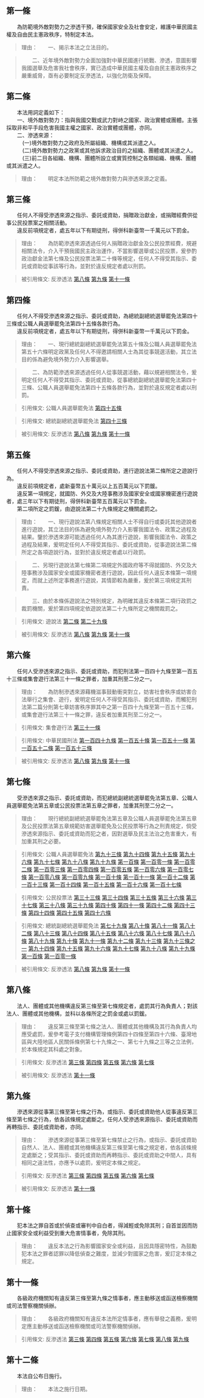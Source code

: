 第一條 
-------
　　為防範境外敵對勢力之滲透干預，確保國家安全及社會安定，維護中華民國主權及自由民主憲政秩序，特制定本法。  
> 理由：　　一、揭示本法之立法目的。

> 　　二、近年境外敵對勢力全面加強對中華民國進行統戰、滲透，意圖影響我國選舉及危害我社會秩序，實已造成中華民國主權及自由民主憲政秩序之嚴重威脅，亟有必要制定反滲透法，以強化防衛及保障。



第二條 
-------
　　本法用詞定義如下：  
　　一、境外敵對勢力：指與我國交戰或武力對峙之國家、政治實體或團體。主張採取非和平手段危害我國主權之國家、政治實體或團體，亦同。  
　　二、滲透來源：  
　　　(一)境外敵對勢力之政府及所屬組織、機構或其派遣之人。  
　　　(二)境外敵對勢力之政黨或其他訴求政治目的之組織、團體或其派遣之人。  
　　　(三)前二目各組織、機構、團體所設立或實質控制之各類組織、機構、團體或其派遣之人。  
> 理由：　　明定本法所防範之境外敵對勢力與滲透來源之定義。



第三條 
-------
　　任何人不得受滲透來源之指示、委託或資助，捐贈政治獻金，或捐贈經費供從事公民投票案之相關活動。  
　　違反前項規定者，處五年以下有期徒刑，得併科新臺幣一千萬元以下罰金。  
> 理由：　　為防範滲透來源透過任何人捐贈政治獻金及公民投票經費，規避相關法令，介入干預我國民主政治運作，不當影響選舉或公民投票，爰參酌政治獻金法第七條及公民投票法第二十條等規定，任何人不得受其指示、委託或資助從事該等行為，並對於違反規定者處以刑罰。

> 被引用條文: 反滲透法 [第八條](../../內政/入出國/反滲透法.md#第八條-) [第九條](../../內政/入出國/反滲透法.md#第九條-) [第十一條](../../內政/入出國/反滲透法.md#第十一條-)



第四條 
-------
　　任何人不得受滲透來源之指示、委託或資助，為總統副總統選舉罷免法第四十三條或公職人員選舉罷免法第四十五條各款行為。  
　　違反前項規定者，處五年以下有期徒刑，得併科新臺幣一千萬元以下罰金。  
> 理由：　　一、現行總統副總統選舉罷免法第五十條及公職人員選舉罷免法第五十六條明定政黨及任何人不得邀請相關人士為其從事競選活動，其立法目的係為避免境外勢力介入影響選舉。

> 　　二、為防範滲透來源透過任何人從事競選活動，藉以規避相關法令，爰明定任何人不得受其指示、委託或資助，從事總統副總統選舉罷免法第四十三條、公職人員選舉罷免法第四十五條各款行為，並對於違反規定者處以刑罰。

> 引用條文: 公職人員選舉罷免法 [第四十五條](../../內政/選務/公職人員選舉罷免法.md#第四十五條-)

> 引用條文: 總統副總統選舉罷免法 [第四十三條](../../內政/選務/總統副總統選舉罷免法.md#第四十三條-)

> 被引用條文: 反滲透法 [第八條](../../內政/入出國/反滲透法.md#第八條-) [第九條](../../內政/入出國/反滲透法.md#第九條-) [第十一條](../../內政/入出國/反滲透法.md#第十一條-)



第五條 
-------
　　任何人不得受滲透來源之指示、委託或資助，進行遊說法第二條所定之遊說行為。  
　　違反前項規定者，處新臺幣五十萬元以上五百萬元以下罰鍰。  
　　違反第一項規定，就國防、外交及大陸事務涉及國家安全或國家機密進行遊說者，處三年以下有期徒刑，得併科新臺幣五百萬元以下罰金。  
　　第二項所定之罰鍰，由遊說法第二十九條規定之機關處罰之。  
> 理由：　　一、現行遊說法第八條規定相關人士不得自行或委託其他遊說者進行遊說，其立法目的係為避免境外勢力介入影響我國法令、政策之過程及結果。鑒於滲透來源可能透過任何人為其進行遊說，影響我國法令、政策之過程及結果，爰明定任何人不得受其指示、委託或資助，從事遊說法第二條所定之各項遊說行為，並對於違反規定者處以行政罰。

> 　　二、另現行遊說法第七條第二項規定外國政府等不得就國防、外交及大陸事務涉及國家安全或國家機密者進行遊說，因此任何人違反本條第一項規定，而就上述所定事務進行遊說，其情節較為嚴重，爰於第三項規定其刑責。

> 　　三、由於本條係遊說法之特別規定，為明確其違反本條第二項行政罰之裁罰機關，爰於第四項規定依遊說法第二十九條所定之機關裁罰之。

> 引用條文: 遊說法 [第二條](../../監察/遊說/遊說法.md#第二條-遊說、遊說者及被遊說者之定義) [第二十九條](../../監察/遊說/遊說法.md#第二十九條-罰鍰執行機關)

> 被引用條文: 反滲透法 [第八條](../../內政/入出國/反滲透法.md#第八條-) [第九條](../../內政/入出國/反滲透法.md#第九條-) [第十一條](../../內政/入出國/反滲透法.md#第十一條-)



第六條 
-------
　　任何人受滲透來源之指示、委託或資助，而犯刑法第一百四十九條至第一百五十三條或集會遊行法第三十一條之罪者，加重其刑至二分之一。  
> 理由：　　為防制滲透來源藉機滋事鼓動衝突對立，妨害社會秩序或妨害合法舉行之集會、遊行，爰明定任何人不得受其指示、委託或資助，而觸犯刑法第二篇分則第七章妨害秩序罪其中之第一百四十九條至第一百五十三條，或集會遊行法第三十一條之罪，違反者加重其刑至二分之一。

> 引用條文: 集會遊行法 [第三十一條](../../內政/警政/集會遊行法.md#第三十一條-)

> 引用條文: 中華民國刑法 [第一百四十九條](../../法務/刑事/中華民國刑法.md#第一百四十九條-) [第一百五十條](../../法務/刑事/中華民國刑法.md#第一百五十條-) [第一百五十一條](../../法務/刑事/中華民國刑法.md#第一百五十一條-) [第一百五十二條](../../法務/刑事/中華民國刑法.md#第一百五十二條-) [第一百五十三條](../../法務/刑事/中華民國刑法.md#第一百五十三條-)

> 被引用條文: 反滲透法 [第八條](../../內政/入出國/反滲透法.md#第八條-) [第九條](../../內政/入出國/反滲透法.md#第九條-) [第十一條](../../內政/入出國/反滲透法.md#第十一條-)



第七條 
-------
　　受滲透來源之指示、委託或資助，而犯總統副總統選舉罷免法第五章、公職人員選舉罷免法第五章或公民投票法第五章之罪者，加重其刑至二分之一。  
> 理由：　　現行總統副總統選舉罷免法第五章及公職人員選舉罷免法第五章及公民投票法第五章規範妨害選舉罷免及公民投票等行為之刑責規定，倘受滲透來源指示、委託或資助而犯之者，因對選舉及民主法治之危害重大，有加重其刑之必要。

> 引用條文: 公職人員選舉罷免法 [第九十三條](../../內政/選務/公職人員選舉罷免法.md#第九十三條-) [第九十四條](../../內政/選務/公職人員選舉罷免法.md#第九十四條-) [第九十五條](../../內政/選務/公職人員選舉罷免法.md#第九十五條-) [第九十六條](../../內政/選務/公職人員選舉罷免法.md#第九十六條-) [第九十七條](../../內政/選務/公職人員選舉罷免法.md#第九十七條-) [第九十八條](../../內政/選務/公職人員選舉罷免法.md#第九十八條-) [第九十九條](../../內政/選務/公職人員選舉罷免法.md#第九十九條-) [第一百條](../../內政/選務/公職人員選舉罷免法.md#第一百條-) [第一百零一條](../../內政/選務/公職人員選舉罷免法.md#第一百零一條-) [第一百零二條](../../內政/選務/公職人員選舉罷免法.md#第一百零二條-) [第一百零三條](../../內政/選務/公職人員選舉罷免法.md#第一百零三條-) [第一百零四條](../../內政/選務/公職人員選舉罷免法.md#第一百零四條-) [第一百零五條](../../內政/選務/公職人員選舉罷免法.md#第一百零五條-) [第一百零六條](../../內政/選務/公職人員選舉罷免法.md#第一百零六條-) [第一百零七條](../../內政/選務/公職人員選舉罷免法.md#第一百零七條-) [第一百零八條](../../內政/選務/公職人員選舉罷免法.md#第一百零八條-) [第一百零九條](../../內政/選務/公職人員選舉罷免法.md#第一百零九條-) [第一百十條](../../內政/選務/公職人員選舉罷免法.md#第一百十條-) [第一百十一條](../../內政/選務/公職人員選舉罷免法.md#第一百十一條-) [第一百十二條](../../內政/選務/公職人員選舉罷免法.md#第一百十二條-) [第一百十三條](../../內政/選務/公職人員選舉罷免法.md#第一百十三條-) [第一百十四條](../../內政/選務/公職人員選舉罷免法.md#第一百十四條-) [第一百十五條](../../內政/選務/公職人員選舉罷免法.md#第一百十五條-) [第一百十六條](../../內政/選務/公職人員選舉罷免法.md#第一百十六條-) [第一百十七條](../../內政/選務/公職人員選舉罷免法.md#第一百十七條-)

> 引用條文: 公民投票法 [第三十三條](../../內政/選務/公民投票法.md#第三十三條-對公務員施暴妨害公民投票之處罰) [第三十四條](../../內政/選務/公民投票法.md#第三十四條-聚眾以暴力妨害公民投票之處罰) [第三十五條](../../內政/選務/公民投票法.md#第三十五條-以強暴脅迫等方法妨害公民投票案之處罰) [第三十六條](../../內政/選務/公民投票法.md#第三十六條-以賄賂或其他不正利益妨害投票權行使之處罰) [第三十七條](../../內政/選務/公民投票法.md#第三十七條-以賄賂或其他不正利益使其不為提案之處罰) [第三十八條](../../內政/選務/公民投票法.md#第三十八條-意圖漁利等之處罰) [第三十九條](../../內政/選務/公民投票法.md#第三十九條-妨礙公民投票案進行之處罰) [第四十條](../../內政/選務/公民投票法.md#第四十條-意圖妨害或擾亂投開票行為之處罰) [第四十一條](../../內政/選務/公民投票法.md#第四十一條-將公投票攜出場外者之處罰) [第四十二條](../../內政/選務/公民投票法.md#第四十二條-在投票所四週喧嚷干擾或勸誘他人投票或不投票之處罰) [第四十三條](../../內政/選務/公民投票法.md#第四十三條-違法將投票內容出示他人及妨害秩序之處罰) [第四十四條](../../內政/選務/公民投票法.md#第四十四條-將公投票或選舉票以外之物投入票匭或故意撕毀之處罰) [第四十五條](../../內政/選務/公民投票法.md#第四十五條-違法接受捐贈之處罰) [第四十六條](../../內政/選務/公民投票法.md#第四十六條-從重處罰)

> 引用條文: 總統副總統選舉罷免法 [第七十九條](../../內政/選務/總統副總統選舉罷免法.md#第七十九條-) [第八十條](../../內政/選務/總統副總統選舉罷免法.md#第八十條-) [第八十一條](../../內政/選務/總統副總統選舉罷免法.md#第八十一條-) [第八十二條](../../內政/選務/總統副總統選舉罷免法.md#第八十二條-) [第八十三條](../../內政/選務/總統副總統選舉罷免法.md#第八十三條-) [第八十四條](../../內政/選務/總統副總統選舉罷免法.md#第八十四條-) [第八十五條](../../內政/選務/總統副總統選舉罷免法.md#第八十五條-) [第八十六條](../../內政/選務/總統副總統選舉罷免法.md#第八十六條-) [第八十七條](../../內政/選務/總統副總統選舉罷免法.md#第八十七條-) [第八十八條](../../內政/選務/總統副總統選舉罷免法.md#第八十八條-) [第八十九條](../../內政/選務/總統副總統選舉罷免法.md#第八十九條-) [第九十條](../../內政/選務/總統副總統選舉罷免法.md#第九十條-) [第九十一條](../../內政/選務/總統副總統選舉罷免法.md#第九十一條-) [第九十二條](../../內政/選務/總統副總統選舉罷免法.md#第九十二條-) [第九十三條](../../內政/選務/總統副總統選舉罷免法.md#第九十三條-) [第九十三條之一](../../內政/選務/總統副總統選舉罷免法.md#第九十三條之一) [第九十四條](../../內政/選務/總統副總統選舉罷免法.md#第九十四條-) [第九十五條](../../內政/選務/總統副總統選舉罷免法.md#第九十五條-) [第九十六條](../../內政/選務/總統副總統選舉罷免法.md#第九十六條-) [第九十七條](../../內政/選務/總統副總統選舉罷免法.md#第九十七條-) [第九十八條](../../內政/選務/總統副總統選舉罷免法.md#第九十八條-) [第九十九條](../../內政/選務/總統副總統選舉罷免法.md#第九十九條-) [第一百條](../../內政/選務/總統副總統選舉罷免法.md#第一百條-) [第一百零一條](../../內政/選務/總統副總統選舉罷免法.md#第一百零一條-)

> 被引用條文: 反滲透法 [第八條](../../內政/入出國/反滲透法.md#第八條-) [第九條](../../內政/入出國/反滲透法.md#第九條-) [第十一條](../../內政/入出國/反滲透法.md#第十一條-)



第八條 
-------
　　法人、團體或其他機構違反第三條至第七條規定者，處罰其行為負責人；對該法人、團體或其他機構，並科以各條所定之罰金或處以罰鍰。  
> 理由：　　違反第三條至第七條之法人、團體或其他機構及其行為負責人均應受處罰，爰參考電子支付機構管理條例第四十四條至第四十六條、臺灣地區與大陸地區人民關係條例第七十九條之一、第七十九條之三等之立法例，於本條規定其科處之對象。

> 引用條文: 反滲透法 [第三條](../../內政/入出國/反滲透法.md#第三條-) [第四條](../../內政/入出國/反滲透法.md#第四條-) [第五條](../../內政/入出國/反滲透法.md#第五條-) [第六條](../../內政/入出國/反滲透法.md#第六條-) [第七條](../../內政/入出國/反滲透法.md#第七條-)

> 被引用條文: 反滲透法 [第十一條](../../內政/入出國/反滲透法.md#第十一條-)



第九條 
-------
　　滲透來源從事第三條至第七條之行為，或指示、委託或資助他人從事違反第三條至第七條之行為，依各該條規定處斷之。任何人受滲透來源指示、委託或資助而再轉指示、委託或資助者，亦同。  
> 理由：　　滲透來源從事第三條至第七條禁止之行為，或指示、委託或資助自然人、法人、團體或其他機構違反第三條至第七條之規定者，依各該條規定處斷之；受其指示、委託或資助而再轉指示、委託或資助之中間人，具有相同之違法性，亦應予以處罰，爰明定本條之規定。

> 引用條文: 反滲透法 [第三條](../../內政/入出國/反滲透法.md#第三條-) [第四條](../../內政/入出國/反滲透法.md#第四條-) [第五條](../../內政/入出國/反滲透法.md#第五條-) [第六條](../../內政/入出國/反滲透法.md#第六條-) [第七條](../../內政/入出國/反滲透法.md#第七條-)

> 被引用條文: 反滲透法 [第十一條](../../內政/入出國/反滲透法.md#第十一條-)



第十條 
-------
　　犯本法之罪自首或於偵查或審判中自白者，得減輕或免除其刑；自首並因而防止國家安全或利益受到重大危害情事者，免除其刑。  
> 理由：　　違反本法之行為影響國家安全或利益，且因具隱密特性，為鼓勵犯本法之罪者認罪以降低偵查之難度，並減少對國家之危害，爰訂定本條之規定。



第十一條 
---------
　　各級政府機關知有違反第三條至第九條之情事者，應主動移送或函送檢察機關或司法警察機關偵辦。  
> 理由：　　各級政府機關知有違反本法所定情事者，應有舉發之義務，爰明定應主動移送或函送檢察機關或司法警察機關偵辦。

> 引用條文: 反滲透法 [第三條](../../內政/入出國/反滲透法.md#第三條-) [第四條](../../內政/入出國/反滲透法.md#第四條-) [第五條](../../內政/入出國/反滲透法.md#第五條-) [第六條](../../內政/入出國/反滲透法.md#第六條-) [第七條](../../內政/入出國/反滲透法.md#第七條-) [第八條](../../內政/入出國/反滲透法.md#第八條-) [第九條](../../內政/入出國/反滲透法.md#第九條-)



第十二條 
---------
　　本法自公布日施行。  
> 理由：　　本法之施行日期。